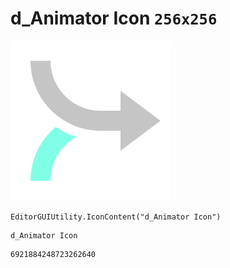 # d_Animator Icon `256x256`
<img src="/img/d_Animator%20Icon.png" width=256 height=256>

``` CSharp
EditorGUIUtility.IconContent("d_Animator Icon")
```
```
d_Animator Icon
```
```
6921884248723262640
```
